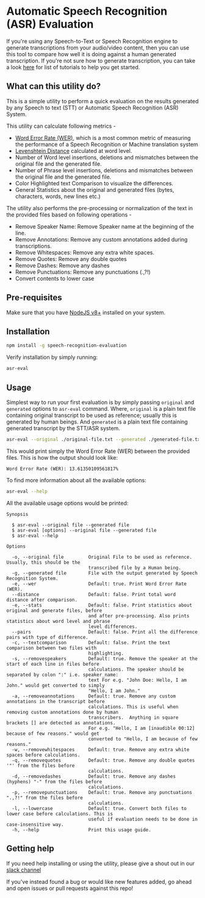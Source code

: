 # Automatic Speech Recognition (ASR) Evaluation

If you're using any Speech-to-Text or Speech Recognition engine to generate transcriptions from your audio/video content, then you can use this tool to compare how well it is doing against a human generated transcription. If you're not sure how to generate transcription, you can take a look [here](https://docs.symbl.ai/#how-tos) for list of tutorials to help you get started.

## What can this utility do?
This is a simple utility to perform a quick evaluation on the results generated by any Speech to text (STT) or Automatic Speech Recognition (ASR) System.

This utility can calculate following metrics -
* [Word Error Rate (WER)](https://en.wikipedia.org/wiki/Word_error_rate), which is a most common metric of measuring the performance of a Speech Recognition or Machine translation system
* [Levenshtein Distance](https://en.wikipedia.org/wiki/Levenshtein_distance) calculated at word level.
* Number of Word level insertions, deletions and mismatches between the original file and the generated file.
* Number of Phrase level insertions, deletions and mismatches between the original file and the generated file.
* Color Highlighted text Comparison to visualize the differences.
* General Statistics about the original and generated files (bytes, characters, words, new lines etc.)

The utility also performs the pre-processing or normalization of the text in the provided files based on following operations -
* Remove Speaker Name: Remove Speaker name at the beginning of the line.
* Remove Annotations: Remove any custom annotations added during transcriptions.
* Remove Whitespaces: Remove any extra white spaces.
* Remove Quotes: Remove any double quotes
* Remove Dashes: Remove any dashes
* Remove Punctuations: Remove any punctuations (.,?!)
* Convert contents to lower case

## Pre-requisites
Make sure that you have [NodeJS v8+](https://nodejs.org/en/download/) installed on your system.

## Installation
```bash
npm install -g speech-recognition-evaluation
```
Verify installation by simply running:
```bash
asr-eval
```

## Usage
Simplest way to run your first evaluation is by simply passing `original` and `generated` options to `asr-eval` command.
Where, `original` is a plain text file containing original transcript to be used as reference; usually this is generated by human beings.
And `generated` is a plain text file containing generated transcript by the STT/ASR system.

```bash
asr-eval --original ./original-file.txt --generated ./generated-file.txt
```

This would print simply the Word Error Rate (WER) between the provided files. This is how the output should look like:
```
Word Error Rate (WER): 13.61350109561817%
```

To find more information about all the available options:
```bash
asr-eval --help
```
All the available usage options would be printed:
```
Synopsis

  $ asr-eval --original file --generated file           
  $ asr-eval [options] --original file --generated file 
  $ asr-eval --help                                     

Options

  -o, --original file         Original File to be used as reference. Usually, this should be the            
                              transcribed file by a Human being.                                            
  -g, --generated file        File with the output generated by Speech Recognition System.                  
  -e, --wer                   Default: true. Print Word Error Rate (WER).                                   
  --distance                  Default: false. Print total word distance after comparison.                   
  -e, --stats                 Default: false. Print statistics about original and generate files, before    
                              and after pre-processing. Also prints statistics about word level and phrase  
                              level differences.                                                            
  --pairs                     Default: false. Print all the difference pairs with type of difference.       
  -c, --textcomparison        Default: false. Print the text comparison between two files with              
                              highlighting.                                                                 
  -s, --removespeakers        Default: true. Remove the speaker at the start of each line in files before   
                              calculations. The speaker should be separated by colon ":" i.e. speaker_name: 
                              text For e.g. "John Doe: Hello, I am John." would get converted to simply     
                              "Hello, I am John."                                                           
  -a, --removeannotations     Default: true. Remove any custom annotations in the transcript before         
                              calculations. This is useful when removing custom annotations done by human   
                              transcribers.  Anything in square brackets [] are detected as annotations.    
                              For e.g. "Hello, I am [inaudible 00:12] because of few reasons." would get    
                              converted to "Hello, I am because of few reasons."                            
  -w, --removewhitespaces     Default: true. Remove any extra white spaces before calculations.             
  -q, --removequotes          Default: true. Remove any double quotes '"' from the files before             
                              calculations.                                                                 
  -d, --removedashes          Default: true. Remove any dashes (hyphens) "-" from the files before          
                              calculations.                                                                 
  -p, --removepunctuations    Default: true. Remove any punctuations ".,?!" from the files before           
                              calculations.                                                                 
  -l, --lowercase             Default: true. Convert both files to lower case before calculations. This is  
                              useful if evaluation needs to be done in case-insensitive way.                
  -h, --help                  Print this usage guide.                              
```

## Getting help
If you need help installing or using the utility, please give a shout out in our [slack channel](https://symbldotai.slack.com/join/shared_invite/zt-4sic2s11-D3x496pll8UHSJ89cm78CA)

If you've instead found a bug or would like new features added, go ahead and open issues or pull requests against this repo!
